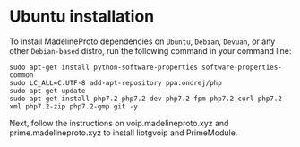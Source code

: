 # Ubuntu installation

To install MadelineProto dependencies on `Ubuntu`, `Debian`, `Devuan`, or any other `Debian-based` distro, run the following command in your command line:

```
sudo apt-get install python-software-properties software-properties-common
sudo LC_ALL=C.UTF-8 add-apt-repository ppa:ondrej/php
sudo apt-get update
sudo apt-get install php7.2 php7.2-dev php7.2-fpm php7.2-curl php7.2-xml php7.2-zip php7.2-gmp git -y
```

Next, follow the instructions on voip.madelineproto.xyz and prime.madelineproto.xyz to install libtgvoip and PrimeModule.
